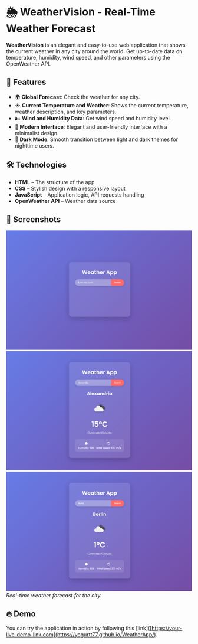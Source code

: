 # 🌦️ WeatherVision - Real-Time Weather Forecast

**WeatherVision** is an elegant and easy-to-use web application that shows the current weather in any city around the world. Get up-to-date data on temperature, humidity, wind speed, and other parameters using the OpenWeather API.

## 🚀 Features
- 🌍 **Global Forecast**: Check the weather for any city.
- ☀️ **Current Temperature and Weather**: Shows the current temperature, weather description, and key parameters.
- 🌬 **Wind and Humidity Data**: Get wind speed and humidity level.
- 🎨 **Modern Interface**: Elegant and user-friendly interface with a minimalist design.
- 🌙 **Dark Mode**: Smooth transition between light and dark themes for nighttime users.

## 🛠 Technologies
- **HTML** – The structure of the app
- **CSS** – Stylish design with a responsive layout
- **JavaScript** – Application logic, API requests handling
- **OpenWeather API** – Weather data source

## 📸 Screenshots
![Main Page](./img/1.png)  
![Main Page](./img/2.png)  
![Main Page](./img/3.png)  
*Real-time weather forecast for the city.*

## 🔥 Demo

You can try the application in action by following this [link]([https://your-live-demo-link.com](https://yogurtt77.github.io/WeatherApp/).



